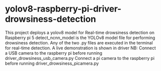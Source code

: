 # yolov8-raspberry-pi-driver-drowsiness-detection
This project deploys a yolov8 model for Real-time drowsiness detection on Raspberry pi 5
detect_ncnn_model is the YOLOv8 model file for performing drowsiness detection.
Any of the two .py files are executed in the terminal for real-time detection.
A live demonstration is shown in driver
NB: 
Connect a USB camera to the raspberry pi before running driver_drowsiness_usb_camera.py
Connect a pi  camera to the raspberry pi before running driver_drowsiness_picamera.py


